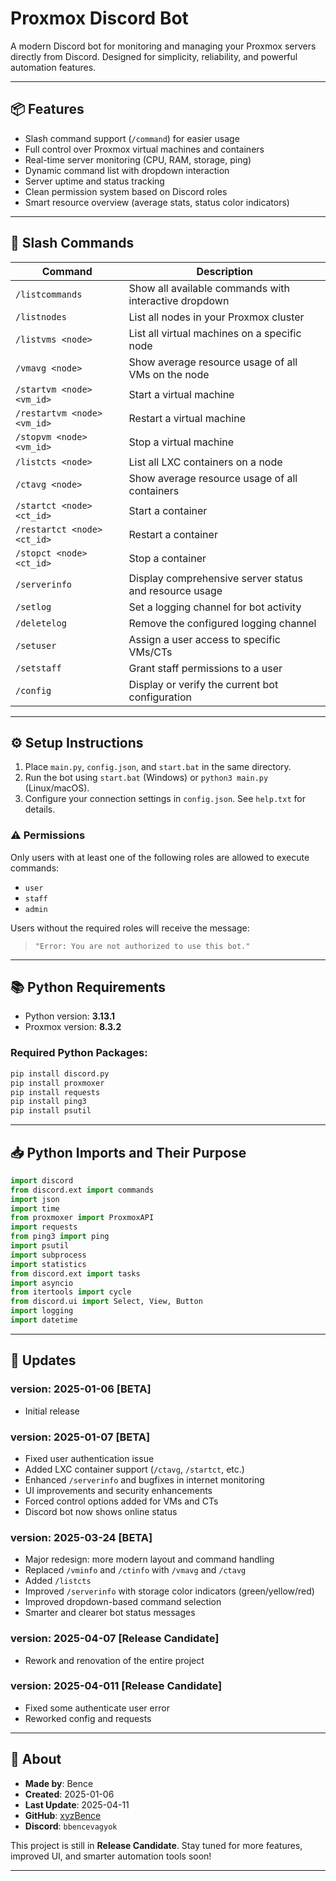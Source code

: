 # Proxmox Discord Bot

A modern Discord bot for monitoring and managing your Proxmox servers directly from Discord. Designed for simplicity, reliability, and powerful automation features.

---

## 📦 Features

- Slash command support (`/command`) for easier usage
- Full control over Proxmox virtual machines and containers
- Real-time server monitoring (CPU, RAM, storage, ping)
- Dynamic command list with dropdown interaction
- Server uptime and status tracking
- Clean permission system based on Discord roles
- Smart resource overview (average stats, status color indicators)

---

## 🧾 Slash Commands

| Command                      | Description                                                        |
|-------------------------------|---------------------------------------------------------------|
| `/listcommands`               | Show all available commands with interactive dropdown         |
| `/listnodes`                  | List all nodes in your Proxmox cluster                       |
| `/listvms <node>`             | List all virtual machines on a specific node                 |
| `/vmavg <node>`               | Show average resource usage of all VMs on the node           |
| `/startvm <node> <vm_id>`     | Start a virtual machine                                     |
| `/restartvm <node> <vm_id>`   | Restart a virtual machine                                   |
| `/stopvm <node> <vm_id>`      | Stop a virtual machine                                      |
| `/listcts <node>`             | List all LXC containers on a node                           |
| `/ctavg <node>`               | Show average resource usage of all containers               |
| `/startct <node> <ct_id>`     | Start a container                                           |
| `/restartct <node> <ct_id>`   | Restart a container                                         |
| `/stopct <node> <ct_id>`      | Stop a container                                            |
| `/serverinfo`                 | Display comprehensive server status and resource usage      |
| `/setlog`                     | Set a logging channel for bot activity                      |
| `/deletelog`                  | Remove the configured logging channel                       |
| `/setuser`                    | Assign a user access to specific VMs/CTs                    |
| `/setstaff`                   | Grant staff permissions to a user                           |
| `/config`                     | Display or verify the current bot configuration             |

---

## ⚙️ Setup Instructions

1. Place `main.py`, `config.json`, and `start.bat` in the same directory.
2. Run the bot using `start.bat` (Windows) or `python3 main.py` (Linux/macOS).
3. Configure your connection settings in `config.json`. See `help.txt` for details.

### ⚠️ Permissions

Only users with at least one of the following roles are allowed to execute commands:
- `user`
- `staff`
- `admin`

Users without the required roles will receive the message:
> `"Error: You are not authorized to use this bot."`

---

## 📚 Python Requirements

- Python version: **3.13.1**
- Proxmox version: **8.3.2**

### Required Python Packages:

```bash
pip install discord.py
pip install proxmoxer
pip install requests
pip install ping3
pip install psutil
```

---

## 📥 Python Imports and Their Purpose

```python
import discord
from discord.ext import commands
import json
import time
from proxmoxer import ProxmoxAPI
import requests
from ping3 import ping
import psutil
import subprocess
import statistics
from discord.ext import tasks
import asyncio
from itertools import cycle
from discord.ui import Select, View, Button
import logging
import datetime
```

---

## 🔄 Updates

### **version: 2025-01-06 [BETA]**
- Initial release

### **version: 2025-01-07 [BETA]**
- Fixed user authentication issue
- Added LXC container support (`/ctavg`, `/startct`, etc.)
- Enhanced `/serverinfo` and bugfixes in internet monitoring
- UI improvements and security enhancements
- Forced control options added for VMs and CTs
- Discord bot now shows online status

### **version: 2025-03-24 [BETA]**
- Major redesign: more modern layout and command handling
- Replaced `/vminfo` and `/ctinfo` with `/vmavg` and `/ctavg`
- Added `/listcts`
- Improved `/serverinfo` with storage color indicators (green/yellow/red)
- Improved dropdown-based command selection
- Smarter and clearer bot status messages

### **version: 2025-04-07 [Release Candidate]**
- Rework and renovation of the entire project

### **version: 2025-04-011 [Release Candidate]**
- Fixed some authenticate user error
- Reworked config and requests

---

## 👤 About

- **Made by**: Bence  
- **Created**: 2025-01-06  
- **Last Update**: 2025-04-11  
- **GitHub**: [xyzBence](https://github.com/xyzBence)  
- **Discord**: `bbencevagyok`

This project is still in **Release Candidate**. Stay tuned for more features, improved UI, and smarter automation tools soon!

---

